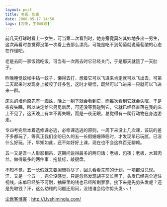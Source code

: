 ```yaml
---
layout: post
title: 老板，包夜
date: 2008-05-17 14:58
tags: [包夜, 生命痕迹]
---
```

前几天打球时看上一女生，可当第二次看到时，她身旁竟莫名其妙地多出一男生，这次再看时总觉得没第一次看上去那么漂亮，可能是吃不到葡萄就说葡萄酸的心态在作怪吧。

老是去同一家饭馆吃饭，可当有一次再去时它已经关门，于是那天就饿了一天肚子。

昨晚睡觉蚊帐中钻一蚊子，懒得去打，想着它可以飞进来肯定就可以飞出去，可第二天起来时发现身上被咬了好多包，这时才顿悟，既然可以飞进来一只就可以飞进来一群。

床头的墙角原先有一蜘蛛，晚上一躺下就会看到它，而每次看到它就会失眠，于是夜夜失眠，所以决定给它另觅新居，可还没等我碰到它，它就已经径直落在我的床上不见了，这天晚上有幸不再失眠，而是一夜无眠，总觉得有一爬行动物在身边游走。

专四考完后本着选修课必逃，必修课选逃的原则，一周下来没上几次课，该玩的差不多都玩了，等真正我们企盼已久的五一长假姗姗降临时，才发现早已玩腻，已没什么好玩。汗，早知如此，还不如好好上课，现在也不会这样百无聊赖。

五一又是吾一人形影相吊，这期间说得最多的两句话：老板，包夜；老板，木耳肉丝。做得最多的两件事：拖鼠标，敲键盘。

不知不觉，五一长假就又要阑珊将尽了，回头看看先前的计划，一项都没兑现。汗，又是一个五一，完全没感觉，只是忽然发现胡子又长黑了，头发已经完全遮住视线，床单已经脏不可耐，抽屉里的钱也已经所剩寥寥。接下来是先剪头发呢？还是先取钱？汗，这么幼稚的问题还用问，没钱谁会给你剪头发~~！

<a href="http://i.lvshiminglu.com/">尘世客博客</a>：<a href="http://i.lvshiminglu.com/">http://i.lvshiminglu.com/</a>

